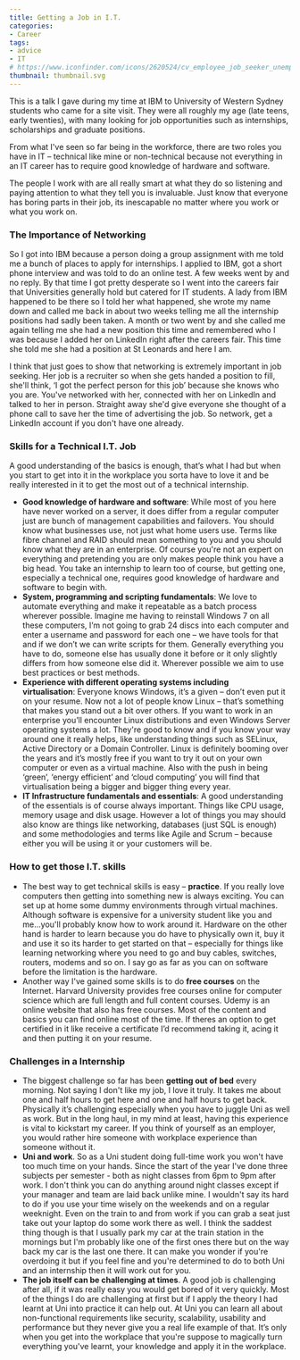 ```yaml
---
title: Getting a Job in I.T.
categories:
- Career
tags:
- advice
- IT
# https://www.iconfinder.com/icons/2620524/cv_employee_job_seeker_unemployee_work_icon
thumbnail: thumbnail.svg
---
```


This is a talk I gave during my time at IBM to University of Western Sydney students who came for a site visit. They were all roughly my age (late teens, early twenties), with many looking for job opportunities such as internships, scholarships and graduate positions.

<!-- more -->

From what I've seen so far being in the workforce, there are two roles you have in IT – technical like mine or non-technical because not everything in an IT career has to require good knowledge of hardware and software.

The people I work with are all really smart at what they do so listening and paying attention to what they tell you is invaluable. Just know that everyone has boring parts in their job, its inescapable no matter where you work or what you work on.

### The Importance of Networking

So I got into IBM because a person doing a group assignment with me told me a bunch of places to apply for internships. I applied to IBM, got a short phone interview and was told to do an online test. A few weeks went by and no reply. By that time I got pretty desperate so I went into the careers fair that Universities generally hold but catered for IT students. A lady from IBM happened to be there so I told her what happened, she wrote my name down and called me back in about two weeks telling me all the internship positions had sadly been taken. A month or two went by and she called me again telling me she had a new position this time and remembered who I was because I added her on LinkedIn right after the careers fair. This time she told me she had a position at St Leonards and here I am.

I think that just goes to show that networking is extremely important in job seeking. Her job is a recruiter so when she gets handed a position to fill, she'll think, ‘I got the perfect person for this job’ because she knows who you are. You've networked with her, connected with her on LinkedIn and talked to her in person. Straight away she'd give everyone she thought of a phone call to save her the time of advertising the job. So network, get a LinkedIn account if you don't have one already.

### Skills for a Technical I.T. Job

A good understanding of the basics is enough, that’s what I had but when you start to get into it in the workplace you sorta have to love it and be really interested in it to get the most out of a technical internship.

* **Good knowledge of hardware and software**: While most of you here have never worked on a server, it does differ from a regular computer just are bunch of management capabilities and failovers. You should know what businesses use, not just what home users use. Terms like fibre channel and RAID should mean something to you and you should know what they are in an enterprise. Of course you're not an expert on everything and pretending you are only makes people think you have a big head. You take an internship to learn too of course, but getting one, especially a technical one, requires good knowledge of hardware and software to begin with.
* **System, programming and scripting fundamentals**: We love to automate everything and make it repeatable as a batch process wherever possible. Imagine me having to reinstall Windows 7 on all these computers, I’m not going to grab 24 discs into each computer and enter a username and password for each one – we have tools for that and if we don’t we can write scripts for them. Generally everything you have to do, someone else has usually done it before or it only slightly differs from how someone else did it. Wherever possible we aim to use best practices or best methods.
* **Experience with different operating systems including virtualisation**: Everyone knows Windows, it’s a given – don’t even put it on your resume. Now not a lot of people know Linux – that’s something that makes you stand out a bit over others. If you want to work in an enterprise you’ll encounter Linux distributions and even Windows Server operating systems a lot. They're good to know and if you know your way around one it really helps, like understanding things such as SELinux, Active Directory or a Domain Controller. Linux is definitely booming over the years and it’s mostly free if you want to try it out on your own computer or even as a virtual machine. Also with the push in being ‘green’, ‘energy efficient’ and ‘cloud computing’ you will find that virtualisation being a bigger and bigger thing every year.
* **IT Infrastructure fundamentals and essentials**: A good understanding of the essentials is of course always important. Things like CPU usage, memory usage and disk usage. However a lot of things you may should also know are things like networking, databases (just SQL is enough) and some methodologies and terms like Agile and Scrum – because either you will be using it or your customers will be.

### How to get those I.T. skills

* The best way to get technical skills is easy – **practice**. If you really love computers then getting into something new is always exciting. You can set up at home some dummy environments through virtual machines. Although software is expensive for a university student like you and me...you'll probably know how to work around it. Hardware on the other hand is harder to learn because you do have to physically own it, buy it and use it so its harder to get started on that – especially for things like learning networking where you need to go and buy cables, switches, routers, modems and so on. I say go as far as you can on software before the limitation is the hardware.
* Another way I've gained some skills is to do **free courses** on the Internet. Harvard University provides free courses online for computer science which are full length and full content courses. Udemy is an online website that also has free courses. Most of the content and basics you can find online most of the time. If theres an option to get certified in it like receive a certificate I’d recommend taking it, acing it and then putting it on your resume.

### Challenges in a Internship

* The biggest challenge so far has been **getting out of bed** every morning. Not saying I don't like my job, I love it truly. It takes me about one and half hours to get here and one and half hours to get back. Physically it’s challenging especially when you have to juggle Uni as well as work. But in the long haul, in my mind at least, having this experience is vital to kickstart my career. If you think of yourself as an employer, you would rather hire someone with workplace experience than someone without it.
* **Uni and work**. So as a Uni student doing full-time work you won't have too much time on your hands. Since the start of the year I've done three subjects per semester - both as night classes from 6pm to 9pm after work. I don't think you can do anything around night classes except if your manager and team are laid back unlike mine. I wouldn't say its hard to do if you use your time wisely on the weekends and on a regular weeknight. Even on the train to and from work if you can grab a seat just take out your laptop do some work there as well. I think the saddest thing though is that I usually park my car at the train station in the mornings but I'm probably like one of the first ones there but on the way back my car is the last one there. It can make you wonder if you're overdoing it but if you feel fine and you're determined to do to both Uni and an internship then it will work out for you.
* **The job itself can be challenging at times**. A good job is challenging after all, if it was really easy you would get bored of it very quickly. Most of the things I do are challenging at first but if I apply the theory I had learnt at Uni into practice it can help out. At Uni you can learn all about non-functional requirements like security, scalability, usability and performance but they never give you a real life example of that. It’s only when you get into the workplace that you're suppose to magically turn everything you've learnt, your knowledge and apply it in the workplace.
